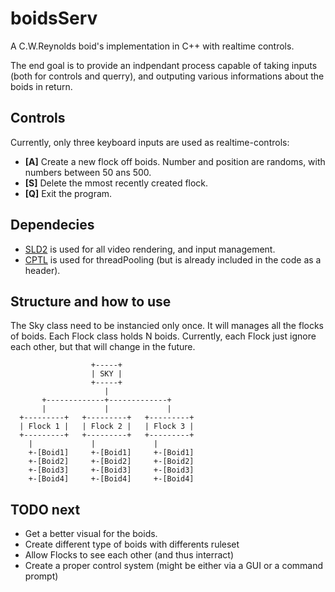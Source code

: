 # boidsServ
A C.W.Reynolds boid's implementation in C++ with realtime controls.

The end goal is to provide an indpendant process capable of taking inputs (both for controls and querry),
 and outputing various informations about the boids in return.
 
## Controls
Currently, only three keyboard inputs are used as realtime-controls:
* __[A]__ Create a new flock off boids. Number and position are randoms, with numbers between 50 ans 500.
* __[S]__ Delete the mmost recently created flock.
* __[Q]__ Exit the program.

## Dependecies
* [SLD2](https://www.libsdl.org/) is used for all video rendering, and input management.
* [CPTL](https://github.com/vit-vit/CTPL) is used for threadPooling (but is already included in the code as a header).

## Structure and how to use
The Sky class need to be instancied only once. It will manages all the flocks of boids.
Each Flock class holds N boids.
Currently, each Flock just ignore each other, but that will change in the future.
```
                  +-----+
                  | SKY |
                  +-----+
                     |
       +-------------+-------------+
       |             |             |
  +---------+   +---------+   +---------+
  | Flock 1 |   | Flock 2 |   | Flock 3 |
  +---------+   +---------+   +---------+
    |             |             |
    +-[Boid1]     +-[Boid1]     +-[Boid1]
    +-[Boid2]     +-[Boid2]     +-[Boid2]
    +-[Boid3]     +-[Boid3]     +-[Boid3]
    +-[Boid4]     +-[Boid4]     +-[Boid4]  
```

## TODO next
* Get a better visual for the boids.
* Create different type of boids with differents ruleset
* Allow Flocks to see each other (and thus interract)
* Create a proper control system (might be either via a GUI or a command prompt)
